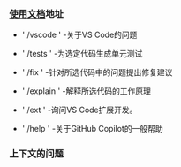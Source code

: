 ### [使用文档](https://docs.github.com/zh/copilot/configuring-github-copilot/configuring-github-copilot-in-your-environment)地址


* ' /vscode ' -关于VS Code的问题

* ' /tests ' -为选定代码生成单元测试

* ' /fix ' -针对所选代码中的问题提出修复建议

* ' /explain ' -解释所选代码的工作原理

* ' /ext ' -询问VS Code扩展开发。

* ' /help ' -关于GitHub Copilot的一般帮助

### 上下文的问题

